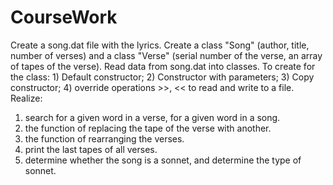 # CourseWork
Create a song.dat file with the lyrics. Create a class "Song" (author, title, number of verses) and a class "Verse" (serial number of the verse, an array of tapes of the verse). Read data from song.dat into classes. To create for the class: 1) Default constructor; 2) Constructor with parameters; 3) Copy constructor; 4) override operations >>, << to read and write to a file. 
Realize:
1) search for a given word in a verse, for a given word in a song.
2) the function of replacing the tape of the verse with another.
3) the function of rearranging the verses.
4) print the last tapes of all verses.
5) determine whether the song is a sonnet, and determine the type of sonnet.
